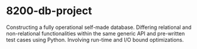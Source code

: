 # 8200-db-project
Constructing a fully operational self-made database.
Differing relational and non-relational functionalities within the same generic API and pre-written test cases using Python.
Involving run-time and I/O bound optimizations.

